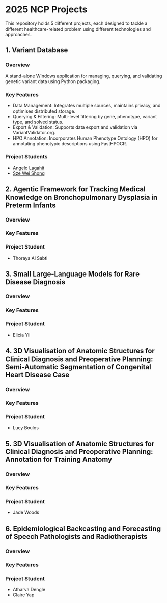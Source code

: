 # 2025 NCP Projects
This repository holds 5 different projects, each designed to tackle a different healthcare-related problem using different technologies and approaches.

## 1. Variant Database
### Overview
A stand-alone Windows application for managing, querying, and validating genetic variant data using Python packaging.
### Key Features
- Data Management: Integrates multiple sources, maintains privacy, and optimises distributed storage.
- Querying & Filtering: Multi-level filtering by gene, phenotype, variant type, and solved status.
- Export & Validation: Supports data export and validation via VariantValidator.org.
- HPO Annotation: Incorporates Human Phenotype Ontology (HPO) for annotating phenotypic descriptions using FastHPOCR.
### Project Students
- [Angelo Lagahit](https://www.linkedin.com/in/angelo-lagahit/)
- [Sze Wei Shong](https://www.linkedin.com/in/sze-wei-shong/)

## 2. Agentic Framework for Tracking Medical Knowledge on Bronchopulmonary Dysplasia in Preterm Infants
### Overview
### Key Features
### Project Student
- Thoraya Al Sabti

## 3. Small Large-Language Models for Rare Disease Diagnosis
### Overview
### Key Features
### Project Student
- Elicia Yii

## 4. 3D Visualisation of Anatomic Structures for Clinical Diagnosis and Preoperative Planning: Semi-Automatic Segmentation of Congenital Heart Disease Case
### Overview
### Key Features
### Project Student
- Lucy Boulos

## 5. 3D Visualisation of Anatomic Structures for Clinical Diagnosis and Preoperative Planning: Annotation for Training Anatomy
### Overview
### Key Features
### Project Student
- Jade Woods

## 6. Epidemiological Backcasting and Forecasting of Speech Pathologists and Radiotherapists
### Overview
### Key Features
### Project Student
- Atharva Dengle
- Claire Yap
